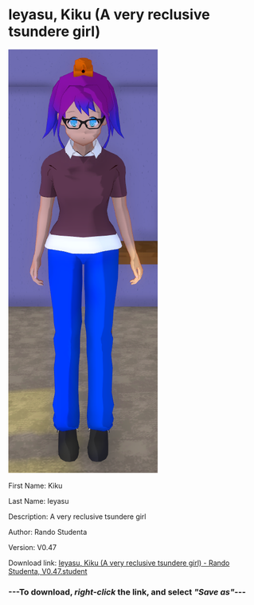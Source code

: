 # Ieyasu, Kiku (A very reclusive tsundere girl)

<img src = "https://raw.githubusercontent.com/Arbiter1223/Daigaku-Gurashi-Custom-Students/master/Students/Files/Ieyasu%2C%20Kiku%20(A%20very%20reclusive%20tsundere%20girl).png">

First Name: Kiku

Last Name: Ieyasu

Description: A very reclusive tsundere girl

Author: Rando Studenta

Version: V0.47

Download link: <a href="https://raw.githubusercontent.com/Arbiter1223/Daigaku-Gurashi-Custom-Students/master/Students/Files/Ieyasu%2C%20Kiku%20(A%20very%20reclusive%20tsundere%20girl)%20-%20Rando%20Studenta%2C%20V0.47.student">Ieyasu, Kiku (A very reclusive tsundere girl) - Rando Studenta, V0.47.student</a>

### ---**To download, _right-click_ the link, and select _"Save as"_**---
